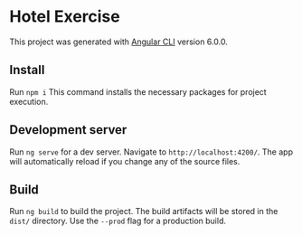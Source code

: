 # Hotel Exercise

This project was generated with [Angular CLI](https://github.com/angular/angular-cli) version 6.0.0.

## Install

Run `npm i` This command installs the necessary packages for project execution.

## Development server

Run `ng serve` for a dev server. Navigate to `http://localhost:4200/`. The app will automatically reload if you change any of the source files.

## Build

Run `ng build` to build the project. The build artifacts will be stored in the `dist/` directory. Use the `--prod` flag for a production build.

